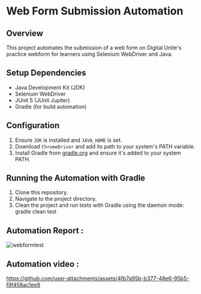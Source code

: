 # Web Form Submission Automation

## Overview
This project automates the submission of a web form on Digital Unite's practice webform for learners using Selenium WebDriver and Java.

## Setup Dependencies
- Java Development Kit (JDK)
- Selenium WebDriver
- JUnit 5 (JUnit Jupiter)
- Gradle (for build automation)

## Configuration
1. Ensure `JDK` is installed and `JAVA_HOME` is set.
2. Download `ChromeDriver` and add its path to your system's PATH variable.
3. Install Gradle from [gradle.org](https://gradle.org) and ensure it's added to your system PATH.

## Running the Automation with Gradle
1. Clone this repository.
2. Navigate to the project directory.
3. Clean the project and run tests with Gradle using the daemon mode: gradle clean test

## Automation Report :

![webformtest](https://github.com/user-attachments/assets/55090df9-6b94-4542-bd9f-6825328ba16e)


## Automation video :

https://github.com/user-attachments/assets/4fb7a95b-b377-48e6-95b5-f9f458ac1ee9

